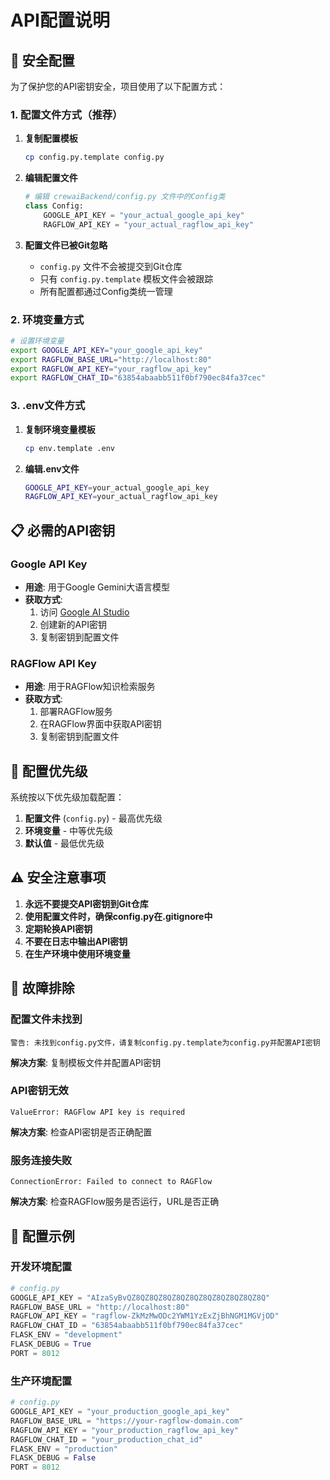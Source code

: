 # API配置说明

## 🔐 安全配置

为了保护您的API密钥安全，项目使用了以下配置方式：

### 1. 配置文件方式（推荐）

1. **复制配置模板**
   ```bash
   cp config.py.template config.py
   ```

2. **编辑配置文件**
   ```python
   # 编辑 crewaiBackend/config.py 文件中的Config类
   class Config:
       GOOGLE_API_KEY = "your_actual_google_api_key"
       RAGFLOW_API_KEY = "your_actual_ragflow_api_key"
   ```

3. **配置文件已被Git忽略**
   - `config.py` 文件不会被提交到Git仓库
   - 只有 `config.py.template` 模板文件会被跟踪
   - 所有配置都通过Config类统一管理

### 2. 环境变量方式

```bash
# 设置环境变量
export GOOGLE_API_KEY="your_google_api_key"
export RAGFLOW_BASE_URL="http://localhost:80"
export RAGFLOW_API_KEY="your_ragflow_api_key"
export RAGFLOW_CHAT_ID="63854abaabb511f0bf790ec84fa37cec"
```

### 3. .env文件方式

1. **复制环境变量模板**
   ```bash
   cp env.template .env
   ```

2. **编辑.env文件**
   ```bash
   GOOGLE_API_KEY=your_actual_google_api_key
   RAGFLOW_API_KEY=your_actual_ragflow_api_key
   ```

## 📋 必需的API密钥

### Google API Key
- **用途**: 用于Google Gemini大语言模型
- **获取方式**: 
  1. 访问 [Google AI Studio](https://makersuite.google.com/app/apikey)
  2. 创建新的API密钥
  3. 复制密钥到配置文件

### RAGFlow API Key
- **用途**: 用于RAGFlow知识检索服务
- **获取方式**:
  1. 部署RAGFlow服务
  2. 在RAGFlow界面中获取API密钥
  3. 复制密钥到配置文件

## 🔧 配置优先级

系统按以下优先级加载配置：

1. **配置文件** (`config.py`) - 最高优先级
2. **环境变量** - 中等优先级
3. **默认值** - 最低优先级

## ⚠️ 安全注意事项

1. **永远不要提交API密钥到Git仓库**
2. **使用配置文件时，确保config.py在.gitignore中**
3. **定期轮换API密钥**
4. **不要在日志中输出API密钥**
5. **在生产环境中使用环境变量**

## 🐛 故障排除

### 配置文件未找到
```
警告: 未找到config.py文件，请复制config.py.template为config.py并配置API密钥
```
**解决方案**: 复制模板文件并配置API密钥

### API密钥无效
```
ValueError: RAGFlow API key is required
```
**解决方案**: 检查API密钥是否正确配置

### 服务连接失败
```
ConnectionError: Failed to connect to RAGFlow
```
**解决方案**: 检查RAGFlow服务是否运行，URL是否正确

## 📝 配置示例

### 开发环境配置
```python
# config.py
GOOGLE_API_KEY = "AIzaSyBvQZ8QZ8QZ8QZ8QZ8QZ8QZ8QZ8QZ8QZ8Q"
RAGFLOW_BASE_URL = "http://localhost:80"
RAGFLOW_API_KEY = "ragflow-ZkMzMwODc2YWM1YzExZjBhNGM1MGVjOD"
RAGFLOW_CHAT_ID = "63854abaabb511f0bf790ec84fa37cec"
FLASK_ENV = "development"
FLASK_DEBUG = True
PORT = 8012
```

### 生产环境配置
```python
# config.py
GOOGLE_API_KEY = "your_production_google_api_key"
RAGFLOW_BASE_URL = "https://your-ragflow-domain.com"
RAGFLOW_API_KEY = "your_production_ragflow_api_key"
RAGFLOW_CHAT_ID = "your_production_chat_id"
FLASK_ENV = "production"
FLASK_DEBUG = False
PORT = 8012
```
